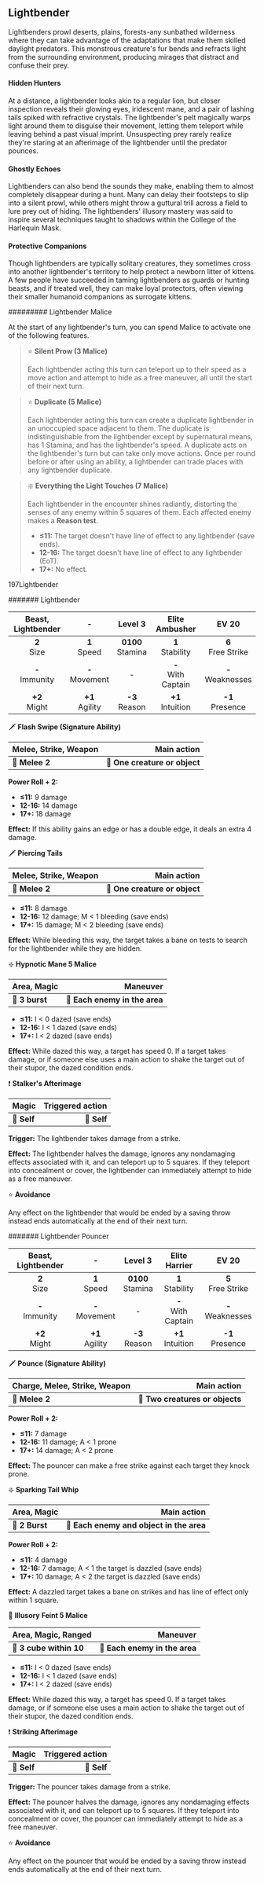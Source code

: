 ## Lightbender

Lightbenders prowl deserts, plains, forests-any sunbathed wilderness where they can take advantage of the adaptations that make them skilled daylight predators. This monstrous creature's fur bends and refracts light from the surrounding environment, producing mirages that distract and confuse their prey.

#### Hidden Hunters

At a distance, a lightbender looks akin to a regular lion, but closer inspection reveals their glowing eyes, iridescent mane, and a pair of lashing tails spiked with refractive crystals. The lightbender's pelt magically warps light around them to disguise their movement, letting them teleport while leaving behind a past visual imprint. Unsuspecting prey rarely realize they're staring at an afterimage of the lightbender until the predator pounces.

#### Ghostly Echoes

Lightbenders can also bend the sounds they make, enabling them to almost completely disappear during a hunt. Many can delay their footsteps to slip into a silent prowl, while others might throw a guttural trill across a field to lure prey out of hiding. The lightbenders' illusory mastery was said to inspire several techniques taught to shadows within the College of the Harlequin Mask.

#### Protective Companions

Though lightbenders are typically solitary creatures, they sometimes cross into another lightbender's territory to help protect a newborn litter of kittens. A few people have succeeded in taming lightbenders as guards or hunting beasts, and if treated well, they can make loyal protectors, often viewing their smaller humanoid companions as surrogate kittens.

######### Lightbender Malice

At the start of any lightbender's turn, you can spend Malice to activate one of the following features.

> ⭐️ **Silent Prow (3 Malice)** 
> 
> Each lightbender acting this turn can teleport up to their speed as a move action and attempt to hide as a free maneuver, all until the start of their next turn.

> ⭐️ **Duplicate (5 Malice)**
> 
> Each lightbender acting this turn can create a duplicate lightbender in an unoccupied space adjacent to them. The duplicate is indistinguishable from the lightbender except by supernatural means, has 1 Stamina, and has the lightbender's speed. A duplicate acts on the lightbender's turn but can take only move actions. Once per round before or after using an ability, a lightbender can trade places with any lightbender duplicate.

> ❇️ **Everything the Light Touches (7 Malice)**
> 
> Each lightbender in the encounter shines radiantly, distorting the senses of any enemy within 5 squares of them. Each affected enemy makes a **Reason test**.
> 
> - **≤11:** The target doesn't have line of effect to any lightbender (save ends).
> - **12-16:** The target doesn't have line of effect to any lightbender (EoT). 
> - **17+:** No effect.

197Lightbender

####### Lightbender

| Beast, Lightbender |         -         |      Level 3       |         Elite Ambusher          |        EV 20         |
|:-----------------:|:-----------------:|:------------------:|:---------------------:|:--------------------:|
|   **2**<br>Size   |  **1**<br>Speed   | **0100**<br>Stamina |  **1**<br>Stability   | **6**<br>Free Strike |
| **-**<br>Immunity | **-**<br>Movement |         -          | **-**<br>With Captain | **-**<br>Weaknesses  |
|  **+2**<br>Might  | **+1**<br>Agility |  **-3**<br>Reason  |  **+1**<br>Intuition  |  **-1**<br>Presence  |

🗡 **Flash Swipe (Signature Ability)**

| **Melee, Strike, Weapon** | **Main action** |
| --- | ---:|
| **📏 Melee 2** | **🎯 One creature or object** |

**Power Roll + 2:**

- **≤11:** 9 damage
- **12-16:** 14 damage
- **17+:** 18 damage

**Effect:** If this ability gains an edge or has a double edge, it deals an
extra 4 damage.

🗡 **Piercing Tails**

| **Melee, Strike, Weapon** | **Main action** |
| --- | ---:|
| **📏 Melee 2** | **🎯 One creature or object** |

- **≤11:** 8 damage
- **12-16:** 12 damage; M < 1 bleeding (save ends)
- **17+:** 15 damage; M < 2 bleeding (save ends)

**Effect:** While bleeding this way, the target takes a bane on tests to
search for the lightbender while they are hidden.

❇️ **Hypnotic Mane 5 Malice**

| **Area, Magic** | **Maneuver** |
| --- | ---:|
| **📏 3 burst** | **🎯 Each enemy in the area** |

- **≤11:** I < 0 dazed (save ends)
- **12-16:** I < 1 dazed (save ends)
- **17+:** I < 2 dazed (save ends)

**Effect:** While dazed this way, a target has speed 0. If a target takes
damage, or if someone else uses a main action to shake the target out
of their stupor, the dazed condition ends.

❗️ **Stalker's Afterimage**

| **Magic** | **Triggered action** |
| --- | ---:|
| **📏 Self** | **🎯 Self** |

**Trigger:** The lightbender takes damage from a strike.

**Effect:** The lightbender halves the damage, ignores any nondamaging
effects associated with it, and can teleport up to 5 squares. If they
teleport into concealment or cover, the lightbender can immediately
attempt to hide as a free maneuver.

⭐️ **Avoidance**

Any effect on the lightbender that would be ended by a saving
throw instead ends automatically at the end of their next turn.

####### Lightbender Pouncer

| Beast, Lightbender |         -         |      Level 3       |         Elite Harrier          |        EV 20         |
|:-----------------:|:-----------------:|:------------------:|:---------------------:|:--------------------:|
|   **2**<br>Size   |  **1**<br>Speed   | **0100**<br>Stamina |  **1**<br>Stability   | **5**<br>Free Strike |
| **-**<br>Immunity | **-**<br>Movement |         -          | **-**<br>With Captain | **-**<br>Weaknesses  |
|  **+2**<br>Might  | **+1**<br>Agility |  **-3**<br>Reason  |  **+1**<br>Intuition  |  **-1**<br>Presence  |

🗡 **Pounce (Signature Ability)**

| **Charge, Melee, Strike, Weapon** | **Main action** |
| --- | ---:|
| **📏 Melee 2** | **🎯 Two creatures or objects** |

**Power Roll + 2:**

- **≤11:** 7 damage
- **12-16:** 11 damage; A < 1 prone
- **17+:** 14 damage; A < 2 prone

**Effect:** The pouncer can make a free strike against each target they
knock prone.

❇️ **Sparking Tail Whip**

| **Area, Magic** | **Main action** |
| --- | ---:|
| **📏 2 Burst** | **🎯 Each enemy and object in the area** |

**Power Roll + 2:**

- **≤11:** 4 damage
- **12-16:** 7 damage; A < 1 the target is dazzled (save ends)
- **17+:** 10 damage; A < 2 the target is dazzled (save ends)

**Effect:** A dazzled target takes a bane on strikes and has line of effect
only within 1 square.

🔳 **Illusory Feint 5 Malice**

| **Area, Magic, Ranged** | **Maneuver** |
| --- | ---:|
| **📏 3 cube within 10** | **🎯 Each enemy in the area** |

- **≤11:** I < 0 dazed (save ends)
- **12-16:** I < 1 dazed (save ends)
- **17+:** I < 2 dazed (save ends)

**Effect:** While dazed this way, a target has speed 0. If a target takes
damage, or if someone else uses a main action to shake the target out
of their stupor, the dazed condition ends.

❗️ **Striking Afterimage**

| **Magic** | **Triggered action** |
| --- | ---:|
| **📏 Self** | **🎯 Self** |

**Trigger:** The pouncer takes damage from a strike.

**Effect:** The pouncer halves the damage, ignores any nondamaging
effects associated with it, and can teleport up to 5 squares. If they
teleport into concealment or cover, the pouncer can immediately
attempt to hide as a free maneuver.

⭐️ **Avoidance**

Any effect on the pouncer that would be ended by a saving throw
instead ends automatically at the end of their next turn.
